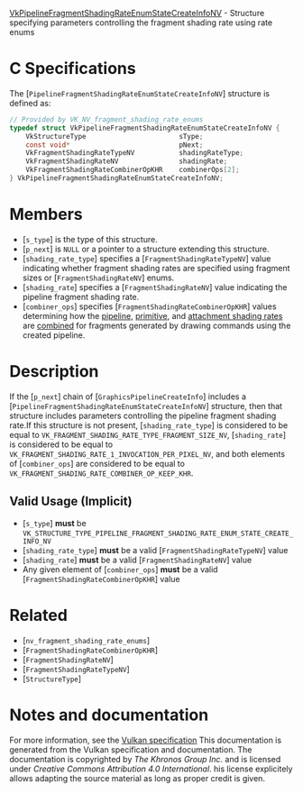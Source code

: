 [VkPipelineFragmentShadingRateEnumStateCreateInfoNV](https://www.khronos.org/registry/vulkan/specs/1.3-extensions/man/html/VkPipelineFragmentShadingRateEnumStateCreateInfoNV.html) - Structure specifying parameters controlling the fragment shading rate using rate enums

# C Specifications
The [`PipelineFragmentShadingRateEnumStateCreateInfoNV`] structure is
defined as:
```c
// Provided by VK_NV_fragment_shading_rate_enums
typedef struct VkPipelineFragmentShadingRateEnumStateCreateInfoNV {
    VkStructureType                       sType;
    const void*                           pNext;
    VkFragmentShadingRateTypeNV           shadingRateType;
    VkFragmentShadingRateNV               shadingRate;
    VkFragmentShadingRateCombinerOpKHR    combinerOps[2];
} VkPipelineFragmentShadingRateEnumStateCreateInfoNV;
```

# Members
- [`s_type`] is the type of this structure.
- [`p_next`] is `NULL` or a pointer to a structure extending this structure.
- [`shading_rate_type`] specifies a [`FragmentShadingRateTypeNV`] value indicating whether fragment shading rates are specified using fragment sizes or [`FragmentShadingRateNV`] enums.
- [`shading_rate`] specifies a [`FragmentShadingRateNV`] value indicating the pipeline fragment shading rate.
- [`combiner_ops`] specifies [`FragmentShadingRateCombinerOpKHR`] values determining how the [pipeline](https://www.khronos.org/registry/vulkan/specs/1.3-extensions/html/vkspec.html#primsrast-fragment-shading-rate-pipeline), [primitive](https://www.khronos.org/registry/vulkan/specs/1.3-extensions/html/vkspec.html#primsrast-fragment-shading-rate-primitive), and [attachment shading rates](https://www.khronos.org/registry/vulkan/specs/1.3-extensions/html/vkspec.html#primsrast-fragment-shading-rate-attachment) are [combined](https://www.khronos.org/registry/vulkan/specs/1.3-extensions/html/vkspec.html#primsrast-fragment-shading-rate-combining) for fragments generated by drawing commands using the created pipeline.

# Description
If the [`p_next`] chain of [`GraphicsPipelineCreateInfo`] includes a
[`PipelineFragmentShadingRateEnumStateCreateInfoNV`] structure, then
that structure includes parameters controlling the pipeline fragment shading
rate.If this structure is not present, [`shading_rate_type`] is considered to be
equal to `VK_FRAGMENT_SHADING_RATE_TYPE_FRAGMENT_SIZE_NV`,
[`shading_rate`] is considered to be equal to
`VK_FRAGMENT_SHADING_RATE_1_INVOCATION_PER_PIXEL_NV`, and both elements
of [`combiner_ops`] are considered to be equal to
`VK_FRAGMENT_SHADING_RATE_COMBINER_OP_KEEP_KHR`.
## Valid Usage (Implicit)
-  [`s_type`] **must**  be `VK_STRUCTURE_TYPE_PIPELINE_FRAGMENT_SHADING_RATE_ENUM_STATE_CREATE_INFO_NV`
-  [`shading_rate_type`] **must**  be a valid [`FragmentShadingRateTypeNV`] value
-  [`shading_rate`] **must**  be a valid [`FragmentShadingRateNV`] value
-    Any given element of [`combiner_ops`] **must**  be a valid [`FragmentShadingRateCombinerOpKHR`] value

# Related
- [`nv_fragment_shading_rate_enums`]
- [`FragmentShadingRateCombinerOpKHR`]
- [`FragmentShadingRateNV`]
- [`FragmentShadingRateTypeNV`]
- [`StructureType`]

# Notes and documentation
For more information, see the [Vulkan specification](https://www.khronos.org/registry/vulkan/specs/1.3-extensions/html/vkspec.html)
This documentation is generated from the Vulkan specification and documentation.
The documentation is copyrighted by *The Khronos Group Inc.* and is licensed under *Creative Commons Attribution 4.0 International*.
his license explicitely allows adapting the source material as long as proper credit is given.
        